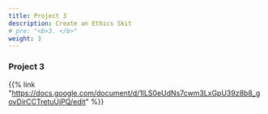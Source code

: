 ```yaml
---
title: Project 3
description: Create an Ethics Skit
# pre: "<b>3. </b>"
weight: 3
---
```


### Project 3

{{% link "https://docs.google.com/document/d/1lLS0eUdNs7cwm3LxGpU39z8b8_govDirCCTretuUjPQ/edit" %}}
